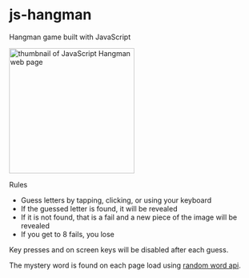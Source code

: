 # js-hangman

Hangman game built with JavaScript

<img src="https://github.com/user-attachments/assets/8155835d-bd17-4260-b7be-4f87a546bdc2" alt="thumbnail of JavaScript Hangman web page" width=250 />

Rules

- Guess letters by tapping, clicking, or using your keyboard
- If the guessed letter is found, it will be revealed
- If it is not found, that is a fail and a new piece of the image will be revealed
- If you get to 8 fails, you lose

Key presses and on screen keys will be disabled after each guess.

The mystery word is found on each page load using <a href="https://random-word-api.vercel.app/" target="_blank"> random word api</a>.
